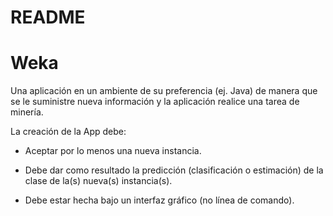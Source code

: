 # README #


# Weka #

Una aplicación en un ambiente de su preferencia (ej. Java) de manera que se le suministre nueva información y la aplicación realice una tarea de minería.

La creación de la App debe: 

* Aceptar por lo menos una nueva instancia.

* Debe dar como resultado la predicción (clasificación o estimación) de la clase de la(s) nueva(s) instancia(s).

* Debe estar hecha bajo un interfaz gráfico (no línea de comando).